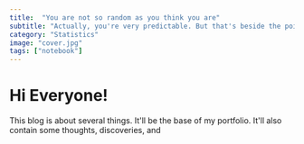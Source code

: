 ```yaml
---
title:  "You are not so random as you think you are"
subtitle: "Actually, you're very predictable. But that's beside the point"
category: "Statistics"
image: "cover.jpg"
tags: ["notebook"]
---
```


# Hi Everyone!
This blog is about several things. It'll be the base of my portfolio. It'll also contain some thoughts, discoveries, and 
